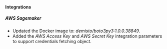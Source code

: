 
#### Integrations
##### AWS Sagemaker
- Updated the Docker image to: *demisto/boto3py3:1.0.0.38849*.
- Added the *AWS Access Key* and *AWS Secret Key* integration parameters to support credentials fetching object.
